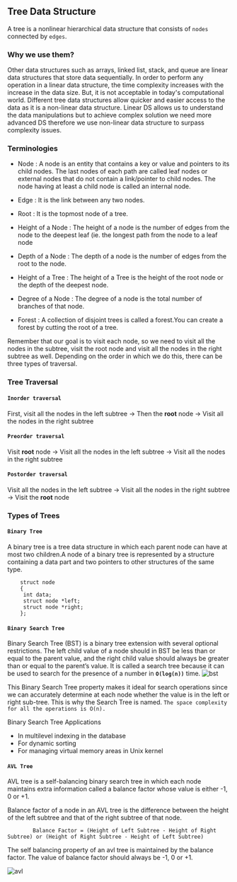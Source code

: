 ## Tree Data Structure
A tree is a nonlinear hierarchical data structure that consists of `nodes` connected by `edges`.

### Why we use them?
Other data structures such as arrays, linked list, stack, and queue are linear data structures that store data sequentially. In order to perform any operation in a linear data structure, the time complexity increases with the increase in the data size. But, it is not acceptable in today's computational world. Different tree data structures allow quicker and easier access to the data as it is a non-linear data structure. Linear DS allows us to understand the data manipulations but to achieve complex solution we need more advanced DS therefore we use non-linear data structure to surpass complexity issues.

### Terminologies

* Node : A node is an entity that contains a key or value and pointers to its child nodes. The last nodes of each path are called leaf nodes or external nodes that do not contain a link/pointer to child nodes. The node having at least a child node is called an internal node.

* Edge : It is the link between any two nodes.
* Root : It is the topmost node of a tree.
* Height of a Node : The height of a node is the number of edges from the node to the deepest leaf (ie. the longest path from the node to a leaf node
* Depth of a Node : The depth of a node is the number of edges from the root to the node.
* Height of a Tree : The height of a Tree is the height of the root node or the depth of the deepest node.
* Degree of a Node : The degree of a node is the total number of branches of that node.
* Forest : A collection of disjoint trees is called a forest.You can create a forest by cutting the root of a tree.

Remember that our goal is to visit each node, so we need to visit all the nodes in the subtree, visit the root node and visit all the nodes in the right subtree as well. Depending on the order in which we do this, there can be three types of traversal.

### Tree Traversal

#### `Inorder traversal`
First, visit all the nodes in the left subtree -> Then the <b>root</b> node -> Visit all the nodes in the right subtree

#### `Preorder traversal`
Visit <b>root</b> node -> Visit all the nodes in the left subtree -> Visit all the nodes in the right subtree

#### `Postorder traversal`
Visit all the nodes in the left subtree -> Visit all the nodes in the right subtree -> Visit the <b>root</b> node

### Types of Trees

#### `Binary Tree`
A binary tree is a tree data structure in which each parent node can have at most two children.A node of a binary tree is represented by a structure containing a data part and two pointers to other structures of the same type.

        struct node
        {
         int data;
         struct node *left;
         struct node *right;
        };

#### `Binary Search Tree`
Binary Search Tree (BST) is a binary tree extension with several optional restrictions. The left child value of a node should in BST be less than or equal to the parent value, and the right child value should always be greater than or equal to the parent’s value. It is called a search tree because it can be used to search for the presence of a number in **`O(log(n))`** time.
![bst](https://cdn.programiz.com/sites/tutorial2program/files/bst-vs-not-bst.png)

This Binary Search Tree property makes it ideal for search operations since we can accurately determine at each node whether the value is in the left or right sub-tree. This is why the Search Tree is named.
`The space complexity for all the operations is O(n).`

Binary Search Tree Applications
* In multilevel indexing in the database
* For dynamic sorting
* For managing virtual memory areas in Unix kernel

#### `AVL Tree`
AVL tree is a self-balancing binary search tree in which each node maintains extra information called a balance factor whose value is either -1, 0 or +1.

Balance factor of a node in an AVL tree is the difference between the height of the left subtree and that of the right subtree of that node.

            Balance Factor = (Height of Left Subtree - Height of Right Subtree) or (Height of Right Subtree - Height of Left Subtree)

The self balancing property of an avl tree is maintained by the balance factor. The value of balance factor should always be -1, 0 or +1.

![avl](https://cdn.programiz.com/sites/tutorial2program/files/avl-tree-final-tree-1_0_2.png)
